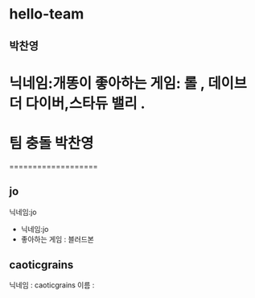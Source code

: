 # hello-team

## 박찬영
닉네임:개똥이
좋아하는 게임: 롤 , 데이브 더 다이버,스타듀 밸리 .
==========
# 팀 충돌 박찬영
===================

## jo
닉네임:jo
* 닉네임:jo
* 좋아하는 게임 : 블러드본

## caoticgrains
닉네임 : caoticgrains
이름 : 
